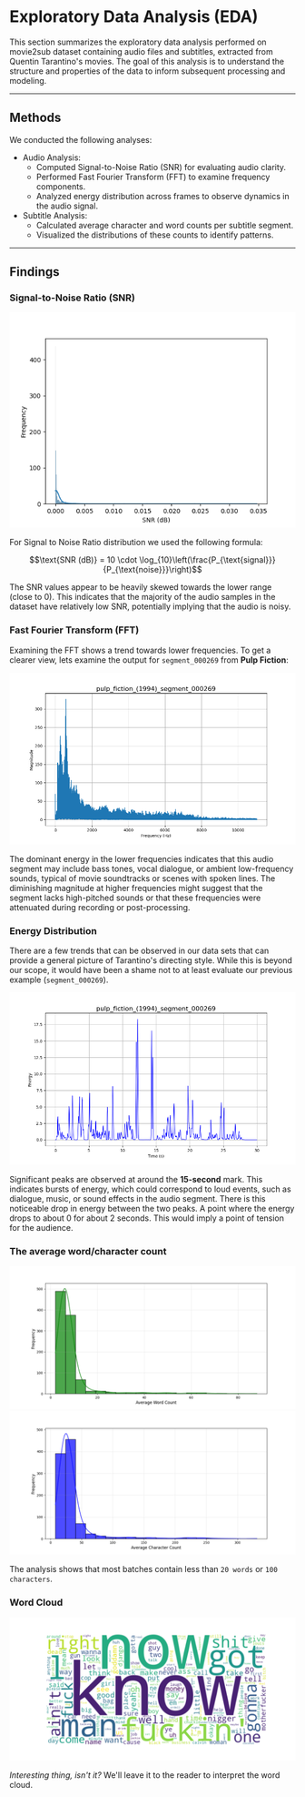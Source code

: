 # Exploratory Data Analysis (EDA)

This section summarizes the exploratory data analysis performed on movie2sub dataset containing audio files and subtitles, extracted from Quentin Tarantino's movies. The goal of this analysis is to understand the structure and properties of the data to inform subsequent processing and modeling.

---

## Methods

We conducted the following analyses:
- Audio Analysis:
  - Computed Signal-to-Noise Ratio (SNR) for evaluating audio clarity.
  - Performed Fast Fourier Transform (FFT) to examine frequency components.
  - Analyzed energy distribution across frames to observe dynamics in the audio signal.
- Subtitle Analysis:
  - Calculated average character and word counts per subtitle segment.
  - Visualized the distributions of these counts to identify patterns.

---

## Findings
### Signal-to-Noise Ratio (SNR)

![SNR](../../plots/eda/distribution_of_snr.png)

For Signal to Noise Ratio distribution we used the following formula:

```math
\text{SNR (dB)} = 10 \cdot \log_{10}\left(\frac{P_{\text{signal}}}{P_{\text{noise}}}\right)
```

The SNR values appear to be heavily skewed towards the lower range (close to 0). This indicates that the majority of the audio samples in the dataset have relatively low SNR, potentially implying that the audio is noisy.

### Fast Fourier Transform (FFT)

Examining the FFT shows a trend towards lower frequencies. To get a clearer view, lets examine the output for ``segment_000269`` from **Pulp Fiction**:

![FFT segment_000269 Pulp Fiction](../../plots/eda/pulp_fiction_%281994%29_segment_000269_fft.png)

The dominant energy in the lower frequencies indicates that this audio segment may include bass tones, vocal dialogue, or ambient low-frequency sounds, typical of movie soundtracks or scenes with spoken lines. The diminishing magnitude at higher frequencies might suggest that the segment lacks high-pitched sounds or that these frequencies were attenuated during recording or post-processing.

### Energy Distribution

There are a few trends that can be observed in our data sets that can provide a general picture of Tarantino's directing style. While this is beyond our scope, it would have been a shame not to at least evaluate our previous example (``segment_000269``).

![ED segment_000269 Pulp Fiction](../../plots/eda/pulp_fiction_%281994%29_segment_000269_ed.png)

Significant peaks are observed at around the **15-second** mark. This indicates bursts of energy, which could correspond to loud events, such as dialogue, music, or sound effects in the audio segment. There is this noticeable drop in energy between the two peaks. A point where the energy drops to about 0 for about 2 seconds. This would imply a point of tension for the audience.

### The average word/character count

![AVG word count](../../plots/eda/distribution_of_avg_word.png) 
![AVG char count](../../plots/eda/distribution_of_avg_char.png)

The analysis shows that most batches contain less than ``20 words`` or ``100 characters``.

### Word Cloud

![Word Cloud](../../plots/eda/word_cloud.png)

_Interesting thing, isn't it?_ We'll leave it to the reader to interpret the word cloud.